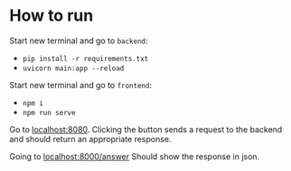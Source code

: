 # How to run
Start new terminal and go to `backend`:
- `pip install -r requirements.txt`
- `uvicorn main:app --reload`

Start new terminal and go to `frontend`:
- `npm i`
- `npm run serve`

Go to [localhost:8080](http://localhost:8080). Clicking the button sends a request to the backend and should return an appropriate response.

Going to [localhost:8000/answer](http://localhost:8000/answer) Should show the response in json.